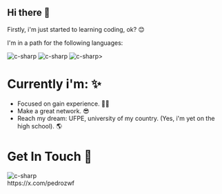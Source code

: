 

## Hi there 👋

Firstly, i'm just started to learning coding, ok? 😊

I'm in a path for the following languages:

<div display="flex">
  <img src="https://img.shields.io/badge/Html5-Ffa500?style=for-the-badge&logo=html5&logoColor=white" alt="c-sharp"/>
  <img src="https://img.shields.io/badge/css-0000FF?style=for-the-badge&logo=css&logoColor=white" alt="c-sharp"/>
  <img src="https://img.shields.io/badge/javascript-FFFF00?style=for-the-badge&logo=javascript&logoColor=white" alt="c-sharp"/>>
  </div>


# Currently i'm: ✨ 

- Focused on gain experience. 🧑‍💼
- Make a great network. 😎
- Reach my dream: UFPE, university of my country. (Yes, i'm yet on the high school). 🌎

# Get In Touch 📖

<div display="flex">
  <img src="https://img.shields.io/badge/or twitter-black?style=for-the-badge&logo=X&logoColor=white" alt="c-sharp"/>
  </div>
  https://x.com/pedrozwf

<!--
**pedrozwf/pedrozwf** is a ✨ _special_ ✨ repository because its `README.md` (this file) appears on your GitHub profile.

Here are some ideas to get you started:

- 🔭 I’m currently working on ...
- 🌱 I’m currently learning ...
- 👯 I’m looking to collaborate on ...
- 🤔 I’m looking for help with ...
- 💬 Ask me about ...
- 📫 How to reach me: ...
- 😄 Pronouns: ...
- ⚡ Fun fact: ...
-->
